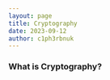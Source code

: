 ```yaml
---
layout: page
title: Cryptography
date: 2023-09-12
author: c1ph3rbnuk
---
```


### What is Cryptography?